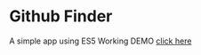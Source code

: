 # Github Finder

A simple app using ES5
Working DEMO [click here ](http://great-decision.surge.sh)


